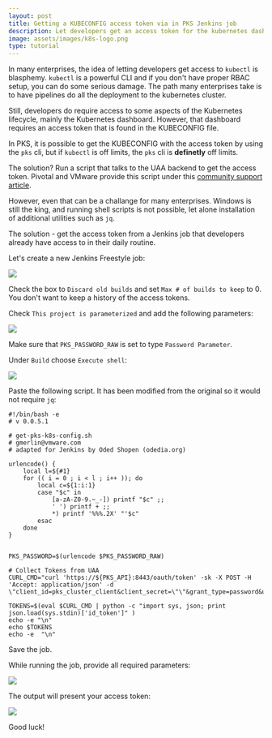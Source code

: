 ```yaml
---
layout: post
title: Getting a KUBECONFIG access token via in PKS Jenkins job
description: Let developers get an access token for the kubernetes dashboard when kubectl is not allowed
image: assets/images/k8s-logo.png
type: tutorial
---
```


In many enterprises, the idea of letting developers get access to `kubectl` is blasphemy. `kubectl` is a powerful CLI and if you don't have proper RBAC setup, you can do some serious damage. The path many enterprises take is to have pipelines do all the deployment to the kubernetes cluster.

Still, developers do require access to some aspects of the Kubernetes lifecycle, mainly the Kubernetes dashboard. However, that dashboard requires an access token that is found in the KUBECONFIG file.

In PKS, it is possible to get the KUBECONFIG with the access token by using the `pks` cli, but if `kubectl` is off limits, the `pks` cli is **definetly** off limits. 

The solution? Run a script that talks to the UAA backend to get the access token. Pivotal and VMware provide this script under this [community support article](https://community.pivotal.io/s/article/script-to-automate-generation-of-the-kubeconfig-for-the-kubernetes-user).

However, even that can be a challange for many enterprises. Windows is still the king, and running shell scripts is not possible, let alone installation of additional utilities such as `jq`.

The solution - get the access token from a Jenkins job that developers already have access to in their daily routine.

Let's create a new Jenkins Freestyle job:

![]({{page.base_url}}/assets/images/jenkins-access-token/new-project.png)

Check the box to `Discard old builds` and set `Max # of builds to keep` to 0. You don't want to keep a history of the access tokens.

Check `This project is parameterized` and add the following parameters:


![]({{page.base_url}}/assets/images/jenkins-access-token/parameters.png)

Make sure that `PKS_PASSWORD_RAW` is set to type `Password Parameter`.

Under `Build` choose `Execute shell`:

![]({{page.base_url}}/assets/images/jenkins-access-token/shell.png)

Paste the following script. It has been modified from the original so it would not require `jq`:

```
#!/bin/bash -e
# v 0.0.5.1

# get-pks-k8s-config.sh
# gmerlin@vmware.com
# adapted for Jenkins by Oded Shopen (odedia.org)

urlencode() {
    local l=${#1}
    for (( i = 0 ; i < l ; i++ )); do
        local c=${1:i:1}
        case "$c" in
            [a-zA-Z0-9.~_-]) printf "$c" ;;
            ' ') printf + ;;
            *) printf '%%%.2X' "'$c"
        esac
    done
}


PKS_PASSWORD=$(urlencode $PKS_PASSWORD_RAW)

# Collect Tokens from UAA
CURL_CMD="curl 'https://${PKS_API}:8443/oauth/token' -sk -X POST -H 'Accept: application/json' -d \"client_id=pks_cluster_client&client_secret=\"\"&grant_type=password&username=${PKS_USER}&password=\"${PKS_PASSWORD}\"&response_type=id_token\""

TOKENS=$(eval $CURL_CMD | python -c "import sys, json; print json.load(sys.stdin)['id_token']" ) 
echo -e "\n"
echo $TOKENS
echo -e  "\n"
```

Save the job.

While running the job, provide all required parameters:

![]({{page.base_url}}/assets/images/jenkins-access-token/build.png)

The output will present your access token:

![]({{page.base_url}}/assets/images/jenkins-access-token/console.png)

Good luck!






